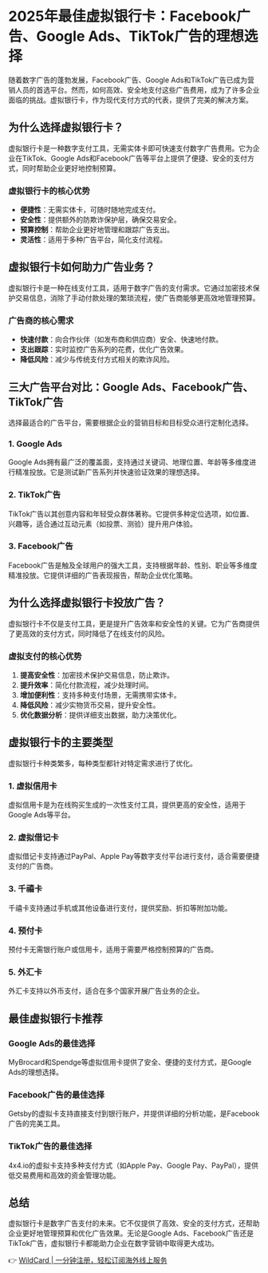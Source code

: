 # 2025年最佳虚拟银行卡：Facebook广告、Google Ads、TikTok广告的理想选择

随着数字广告的蓬勃发展，Facebook广告、Google Ads和TikTok广告已成为营销人员的首选平台。然而，如何高效、安全地支付这些广告费用，成为了许多企业面临的挑战。虚拟银行卡，作为现代支付方式的代表，提供了完美的解决方案。

## 为什么选择虚拟银行卡？

虚拟银行卡是一种数字支付工具，无需实体卡即可快速支付数字广告费用。它为企业在TikTok、Google Ads和Facebook广告等平台上提供了便捷、安全的支付方式，同时帮助企业更好地控制预算。

### 虚拟银行卡的核心优势
- **便捷性**：无需实体卡，可随时随地完成支付。
- **安全性**：提供额外的防欺诈保护层，确保交易安全。
- **预算控制**：帮助企业更好地管理和跟踪广告支出。
- **灵活性**：适用于多种广告平台，简化支付流程。

## 虚拟银行卡如何助力广告业务？

虚拟银行卡是一种在线支付工具，适用于数字广告的支付需求。它通过加密技术保护交易信息，消除了手动付款处理的繁琐流程，使广告商能够更高效地管理预算。

### 广告商的核心需求
- **快速付款**：向合作伙伴（如发布商和供应商）安全、快速地付款。
- **支出跟踪**：实时监控广告系列的花费，优化广告效果。
- **降低风险**：减少与传统支付方式相关的欺诈风险。

## 三大广告平台对比：Google Ads、Facebook广告、TikTok广告

选择最适合的广告平台，需要根据企业的营销目标和目标受众进行定制化选择。

### 1. Google Ads
Google Ads拥有最广泛的覆盖面，支持通过关键词、地理位置、年龄等多维度进行精准投放。它是测试新广告系列并快速验证效果的理想选择。

### 2. TikTok广告
TikTok广告以其创意内容和年轻受众群体著称。它提供多种定位选项，如位置、兴趣等，适合通过互动元素（如投票、测验）提升用户体验。

### 3. Facebook广告
Facebook广告是触及全球用户的强大工具，支持根据年龄、性别、职业等多维度精准投放。它提供详细的广告表现报告，帮助企业优化策略。

## 为什么选择虚拟银行卡投放广告？

虚拟银行卡不仅是支付工具，更是提升广告效率和安全性的关键。它为广告商提供了更高效的支付方式，同时降低了在线支付的风险。

### 虚拟支付的核心优势
1. **提高安全性**：加密技术保护交易信息，防止欺诈。
2. **提升效率**：简化付款流程，减少处理时间。
3. **增加便利性**：支持多种支付场景，无需携带实体卡。
4. **降低风险**：减少实物货币交易，提升安全性。
5. **优化数据分析**：提供详细支出数据，助力决策优化。

## 虚拟银行卡的主要类型

虚拟银行卡种类繁多，每种类型都针对特定需求进行了优化。

### 1. 虚拟信用卡
虚拟信用卡是为在线购买生成的一次性支付工具，提供更高的安全性，适用于Google Ads等平台。

### 2. 虚拟借记卡
虚拟借记卡支持通过PayPal、Apple Pay等数字支付平台进行支付，适合需要便捷支付的广告商。

### 3. 千禧卡
千禧卡支持通过手机或其他设备进行支付，提供奖励、折扣等附加功能。

### 4. 预付卡
预付卡无需银行账户或信用卡，适用于需要严格控制预算的广告商。

### 5. 外汇卡
外汇卡支持以外币支付，适合在多个国家开展广告业务的企业。

## 最佳虚拟银行卡推荐

### Google Ads的最佳选择
MyBrocard和Spendge等虚拟信用卡提供了安全、便捷的支付方式，是Google Ads的理想选择。

### Facebook广告的最佳选择
Getsby的虚拟卡支持直接支付到银行账户，并提供详细的分析功能，是Facebook广告的完美工具。

### TikTok广告的最佳选择
4x4.io的虚拟卡支持多种支付方式（如Apple Pay、Google Pay、PayPal），提供低交易费用和高效的资金管理功能。

## 总结

虚拟银行卡是数字广告支付的未来。它不仅提供了高效、安全的支付方式，还帮助企业更好地管理预算和优化广告效果。无论是Google Ads、Facebook广告还是TikTok广告，虚拟银行卡都能助力企业在数字营销中取得更大成功。

👉 [WildCard | 一分钟注册，轻松订阅海外线上服务](https://bbtdd.com/WildCard)
